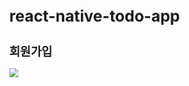 # react-native-todo-app
<h2>회원가입</h2>
<img src="https://github.com/jaewooann/react-native-todo-app/assets/111404250/25151017-f8a0-488e-a9d6-740af26c9aae" />
